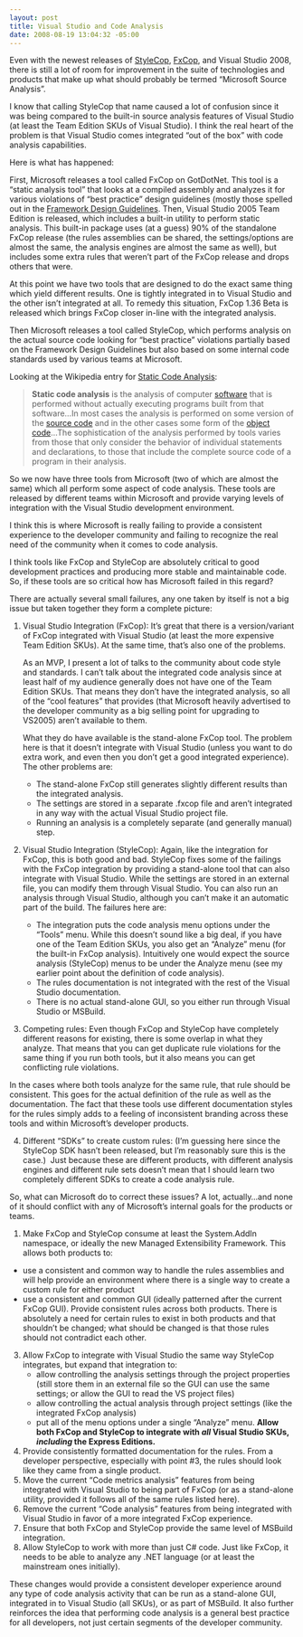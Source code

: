 ```yaml
---
layout: post
title: Visual Studio and Code Analysis
date: 2008-08-19 13:04:32 -05:00
---
```


Even with the newest releases of [StyleCop](http://code.msdn.microsoft.com/sourceanalysis), [FxCop](http://msdn.microsoft.com/en-us/library/bb429476(VS.80).aspx), and Visual Studio 2008, there is still a lot of room for improvement in the suite of technologies and products that make up what should probably be termed “Microsoft Source Analysis”.

I know that calling StyleCop that name caused a lot of confusion since it was being compared to the built-in source analysis features of Visual Studio (at least the Team Edition SKUs of Visual Studio). I think the real heart of the problem is that Visual Studio comes integrated “out of the box” with code analysis capabilities.

Here is what has happened:

First, Microsoft releases a tool called FxCop on GotDotNet. This tool is a “static analysis tool” that looks at a compiled assembly and analyzes it for various violations of “best practice” design guidelines (mostly those spelled out in the [Framework Design Guidelines](http://amzn.to/28JOJA1). Then, Visual Studio 2005 Team Edition is released, which includes a built-in utility to perform static analysis. This built-in package uses (at a guess) 90% of the standalone FxCop release (the rules assemblies can be shared, the settings/options are almost the same, the analysis engines are almost the same as well), but includes some extra rules that weren’t part of the FxCop release and drops others that were. 

At this point we have two tools that are designed to do the exact same thing which yield different results. One is tightly integrated in to Visual Studio and the other isn’t integrated at all. To remedy this situation, FxCop 1.36 Beta is released which brings FxCop closer in-line with the integrated analysis.

Then Microsoft releases a tool called StyleCop, which performs analysis on the actual source code looking for “best practice” violations partially based on the Framework Design Guidelines but also based on some internal code standards used by various teams at Microsoft.

Looking at the Wikipedia entry for [Static Code Analysis](http://en.wikipedia.org/wiki/Code_analysis):

> **Static code analysis** is the analysis of computer [software](http://en.wikipedia.org/wiki/Software) that is performed without actually executing programs built from that software…In most cases the analysis is performed on some version of the [source code](http://en.wikipedia.org/wiki/Source_code) and in the other cases some form of the [object code](http://en.wikipedia.org/wiki/Object_code)…The sophistication of the analysis performed by tools varies from those that only consider the behavior of individual statements and declarations, to those that include the complete source code of a program in their analysis.

So we now have three tools from Microsoft (two of which are almost the same) which all perform some aspect of code analysis. These tools are released by different teams within Microsoft and provide varying levels of integration with the Visual Studio development environment. 

I think this is where Microsoft is really failing to provide a consistent experience to the developer community and failing to recognize the real need of the community when it comes to code analysis.

I think tools like FxCop and StyleCop are absolutely critical to good development practices and producing more stable and maintainable code. So, if these tools are so critical how has Microsoft failed in this regard?

There are actually several small failures, any one taken by itself is not a big issue but taken together they form a complete picture:

1. Visual Studio Integration (FxCop): It’s great that there is a version/variant of FxCop integrated with Visual Studio (at least the more expensive Team Edition SKUs). At the same time, that’s also one of the problems.        
   
   As an MVP, I present a lot of talks to the community about code style and standards. I can’t talk about the integrated code analysis since at least half of my audience generally does not have one of the Team Edition SKUs. That means they don’t have the integrated analysis, so all of the “cool features” that provides (that Microsoft heavily advertised to the developer community as a big selling point for upgrading to VS2005) aren’t available to them.         

   What they do have available is the stand-alone FxCop tool. The problem here is that it doesn’t integrate with Visual Studio (unless you want to do extra work, and even then you don’t get a good integrated experience). The other problems are:         

   *   The stand-alone FxCop still generates slightly different results than the integrated analysis. 
   *   The settings are stored in a separate .fxcop file and aren’t integrated in any way with the actual Visual Studio project file. 
   *   Running an analysis is a completely separate (and generally manual) step.    

2. Visual Studio Integration (StyleCop): Again, like the integration for FxCop, this is both good and bad. StyleCop fixes some of the failings with the FxCop integration by providing a stand-alone tool that can also integrate with Visual Studio. While the settings are stored in an external file, you can modify them through Visual Studio. You can also run an analysis through Visual Studio, although you can’t make it an automatic part of the build. The failures here are:        

    *   The integration puts the code analysis menu options under the “Tools” menu. While this doesn’t sound like a big deal, if you have one of the Team Edition SKUs, you also get an “Analyze” menu (for the built-in FxCop analysis). Intuitively one would expect the source analysis (StyleCop) menus to be under the Analyze menu (see my earlier point about the definition of code analysis).
    *   The rules documentation is not integrated with the rest of the Visual Studio documentation.
    *   There is no actual stand-alone GUI, so you either run through Visual Studio or MSBuild.   

3.  Competing rules: Even though FxCop and StyleCop have completely different reasons for existing, there is some overlap in what they analyze. That means that you can get duplicate rule violations for the same thing if you run both tools, but it also means you can get conflicting rule violations.       

   In the cases where both tools analyze for the same rule, that rule should be consistent. This goes for the actual definition of the rule as well as the documentation. The fact that these tools use different documentation styles for the rules simply adds to a feeling of inconsistent branding across these tools and within Microsoft’s developer products.
   
4.  Different “SDKs” to create custom rules: (I’m guessing here since the StyleCop SDK hasn’t been released, but I’m reasonably sure this is the case.)  Just because these are different products, with different analysis engines and different rule sets doesn’t mean that I should learn two completely different SDKs to create a code analysis rule.  

So, what can Microsoft do to correct these issues? A lot, actually…and none of it should conflict with any of Microsoft’s internal goals for the products or teams.

1.  Make FxCop and StyleCop consume at least the System.AddIn namespace, or ideally the new Managed Extensibility Framework. This allows both products to:
   *   use a consistent and common way to handle the rules assemblies and will help provide an environment where there is a single way to create a custom rule for either product
   *   use a consistent and common GUI (ideally patterned after the current FxCop GUI).    Provide consistent rules across both products. There is absolutely a need for certain rules to exist in both products and that shouldn’t be changed; what should be changed is that those rules should not contradict each other.
3.  Allow FxCop to integrate with Visual Studio the same way StyleCop integrates, but expand that integration to:
    *   allow controlling the analysis settings through the project properties (still store them in an external file so the GUI can use the same settings; or allow the GUI to read the VS project files)
    *   allow controlling the actual analysis through project settings (like the integrated FxCop analysis)
    *   put all of the menu options under a single “Analyze” menu.    **Allow both FxCop and StyleCop to integrate with *all* Visual Studio SKUs, *including* the Express Editions.**
5.  Provide consistently formatted documentation for the rules. From a developer perspective, especially with point #3, the rules should look like they came from a single product.
6.  Move the current “Code metrics analysis” features from being integrated with Visual Studio to being part of FxCop (or as a stand-alone utility, provided it follows all of the same rules listed here).
7.  Remove the current “Code analysis” features from being integrated with Visual Studio in favor of a more integrated FxCop experience.
8.  Ensure that both FxCop and StyleCop provide the same level of MSBuild integration.
9.  Allow StyleCop to work with more than just C# code. Just like FxCop, it needs to be able to analyze any .NET language (or at least the mainstream ones initially).  

These changes would provide a consistent developer experience around any type of code analysis activity that can be run as a stand-alone GUI, integrated in to Visual Studio (all SKUs), or as part of MSBuild. It also further reinforces the idea that performing code analysis is a general best practice for all developers, not just certain segments of the developer community.